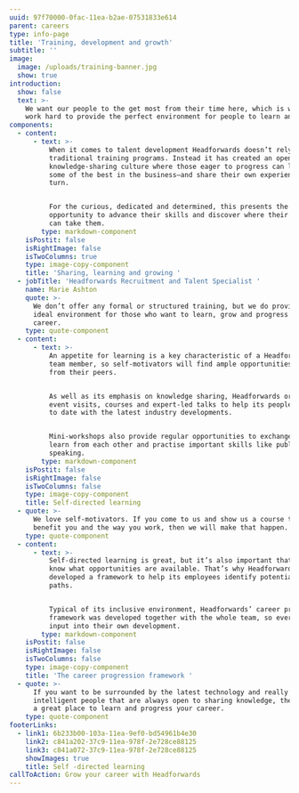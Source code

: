 ```yaml
---
uuid: 97f70000-0fac-11ea-b2ae-07531833e614
parent: careers
type: info-page
title: 'Training, development and growth'
subtitle: ''
image:
  image: /uploads/training-banner.jpg
  show: true
introduction:
  show: false
  text: >-
    We want our people to the get most from their time here, which is why we
    work hard to provide the perfect environment for people to learn and grow.
components:
  - content:
      - text: >-
          When it comes to talent development Headforwards doesn’t rely on
          traditional training programs. Instead it has created an open,
          knowledge-sharing culture where those eager to progress can learn from
          some of the best in the business—and share their own experiences in
          turn. 


          For the curious, dedicated and determined, this presents the perfect
          opportunity to advance their skills and discover where their ability
          can take them.
        type: markdown-component
    isPostit: false
    isRightImage: false
    isTwoColumns: true
    type: image-copy-component
    title: 'Sharing, learning and growing '
  - jobTitle: 'Headforwards Recruitment and Talent Specialist '
    name: Marie Ashton
    quote: >-
      We don’t offer any formal or structured training, but we do provide the
      ideal environment for those who want to learn, grow and progress their
      career.
    type: quote-component
  - content:
      - text: >-
          An appetite for learning is a key characteristic of a Headforwards
          team member, so self-motivators will find ample opportunities to learn
          from their peers. 


          As well as its emphasis on knowledge sharing, Headforwards organises
          event visits, courses and expert-led talks to help its people stay up
          to date with the latest industry developments. 


          Mini-workshops also provide regular opportunities to exchange ideas,
          learn from each other and practise important skills like public
          speaking.
        type: markdown-component
    isPostit: false
    isRightImage: false
    isTwoColumns: false
    type: image-copy-component
    title: Self-directed learning
  - quote: >-
      We love self-motivators. If you come to us and show us a course that will
      benefit you and the way you work, then we will make that happen.
    type: quote-component
  - content:
      - text: >-
          Self-directed learning is great, but it’s also important that people
          know what opportunities are available. That’s why Headforwards
          developed a framework to help its employees identify potential career
          paths. 


          Typical of its inclusive environment, Headforwards’ career progression
          framework was developed together with the whole team, so everyone has
          input into their own development.
        type: markdown-component
    isPostit: false
    isRightImage: false
    isTwoColumns: false
    type: image-copy-component
    title: 'The career progression framework '
  - quote: >-
      If you want to be surrounded by the latest technology and really
      intelligent people that are always open to sharing knowledge, then this is
      a great place to learn and progress your career.
    type: quote-component
footerLinks:
  - link1: 6b233b00-103a-11ea-9ef0-bd54961b4e30
    link2: c841a202-37c9-11ea-978f-2e728ce88125
    link3: c841a072-37c9-11ea-978f-2e728ce88125
    showImages: true
    title: Self -directed learning
callToAction: Grow your career with Headforwards
---
```


